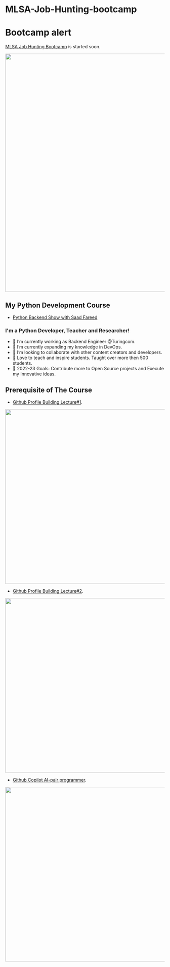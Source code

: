 # MLSA-Job-Hunting-bootcamp
# Bootcamp alert
[MLSA Job Hunting Bootcamp](https://github.com/saadfareed/MLSA-Job-Hunting-bootcamp) is started soon.

<img alt="" src="https://socialify.git.ci/saadfareed/MLSA-Job-Hunting-bootcamp/image?descriptionEditable=saad&font=Inter&forks=1&language=1&owner=1&pattern=Circuit%20Board&stargazers=1&theme=Dark" width="750" />

## My Python Development Course 
- [Python Backend Show with Saad Fareed](https://www.youtube.com/channel/UCB5JukXadSvscRtCI0JfGmw)

### I'm a Python Developer, Teacher and Researcher!
- 🔭 I’m currently working as Backend Engineer @Turingcom.
- 🌱 I’m currently expanding my knowledge in DevOps.
- 👯 I’m looking to collaborate with other content creators and developers.
- 📢 Love to teach and inspire students. Taught over more then 500 students.
- 🥅 2022-23 Goals: Contribute more to Open Source projects and Execute my Innovative ideas.

## Prerequisite of The Course
- [Github Profile Building Lecture#1](https://www.youtube.com/watch?v=UB2CT6nEQjo).
<img alt="" src="./Template/lecture#1.png" width="550" />

- [Github Profile Building Lecture#2](https://www.youtube.com/watch?v=cMyMr3qpjEo).
<img alt="" src="./Template/lecture#2.png" width="550" />


- [Github Copilot AI-pair programmer](https://www.youtube.com/watch?v=r0rcDxus0Rw).
<img alt="" src="./Template/lecture#3.png" width="550" />
